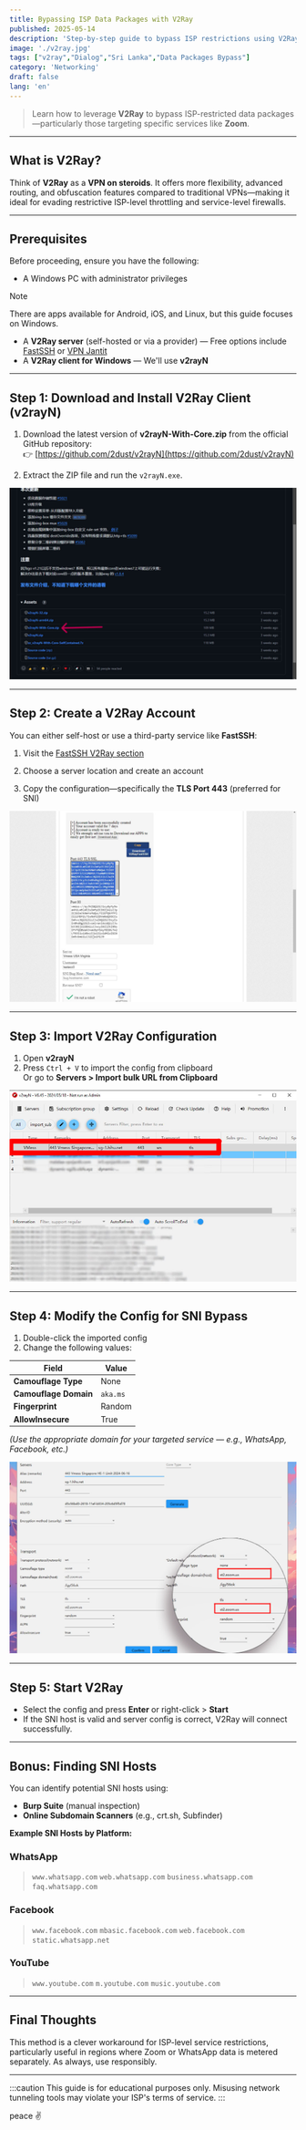```yaml
---
title: Bypassing ISP Data Packages with V2Ray
published: 2025-05-14
description: 'Step-by-step guide to bypass ISP restrictions using V2Ray, especially useful for Zoom-based data packages in Sri Lanka.'
image: './v2ray.jpg'
tags: ["v2ray","Dialog","Sri Lanka","Data Packages Bypass"]
category: 'Networking'
draft: false 
lang: 'en'
---
```


> Learn how to leverage **V2Ray** to bypass ISP-restricted data packages—particularly those targeting specific services like **Zoom**.
---
## What is V2Ray?

Think of **V2Ray** as a **VPN on steroids**. It offers more flexibility, advanced routing, and obfuscation features compared to traditional VPNs—making it ideal for evading restrictive ISP-level throttling and service-level firewalls.

---

## Prerequisites

Before proceeding, ensure you have the following:

- A Windows PC with administrator privileges
> [!NOTE]
> There are apps available for Android, iOS, and Linux, but this guide focuses on Windows.
- A **V2Ray server** (self-hosted or via a provider) — Free options include [FastSSH](https://www.fastssh.com) or [VPN Jantit](https://www.vpnjantit.com)  
- A **V2Ray client for Windows** — We'll use **v2rayN**

---

## Step 1: Download and Install V2Ray Client (v2rayN)

1. Download the latest version of **v2rayN-With-Core.zip** from the official GitHub repository:  
   👉 [https://github.com/2dust/v2rayN](https://github.com/2dust/v2rayN)

2. Extract the ZIP file and run the `v2rayN.exe`.

![V2Ray Release Page](./v2ray_download_page.jpg)

---

## Step 2: Create a V2Ray Account

You can either self-host or use a third-party service like **FastSSH**:

1. Visit the [FastSSH V2Ray section](https://www.fastssh.com)

2. Choose a server location and create an account  
3. Copy the configuration—specifically the **TLS Port 443** (preferred for SNI)

![FASTSSH](./fastssh.jpg)

---

## Step 3: Import V2Ray Configuration

1. Open **v2rayN**
2. Press `Ctrl + V` to import the config from clipboard  
   Or go to **Servers > Import bulk URL from Clipboard**

![V2Ray Config Import](./v2rayng.jpg)

---

## Step 4: Modify the Config for SNI Bypass

1. Double-click the imported config  
2. Change the following values:

| Field               | Value             |
|--------------------|-------------------|
| **Camouflage Type**     | None              |
| **Camouflage Domain**   | `aka.ms`          |
| **Fingerprint**         | Random            |
| **AllowInsecure**       | True              |

*(Use the appropriate domain for your targeted service — e.g., WhatsApp, Facebook, etc.)*

![V2Ray Settings](./v2rayngconfig.jpg)

---

## Step 5: Start V2Ray

- Select the config and press **Enter** or right-click > **Start**  
- If the SNI host is valid and server config is correct, V2Ray will connect successfully.

---

## Bonus: Finding SNI Hosts

You can identify potential SNI hosts using:

- **Burp Suite** (manual inspection)
- **Online Subdomain Scanners** (e.g., crt.sh, Subfinder)

**Example SNI Hosts by Platform:**


### WhatsApp
>  `www.whatsapp.com`
>  `web.whatsapp.com`
>  `business.whatsapp.com`
>  `faq.whatsapp.com`

### Facebook
> `www.facebook.com`
> `mbasic.facebook.com`
> `web.facebook.com`
> `static.whatsapp.net`

### YouTube
>  `www.youtube.com`
>  `m.youtube.com`
>  `music.youtube.com`

---

## Final Thoughts

This method is a clever workaround for ISP-level service restrictions, particularly useful in regions where Zoom or WhatsApp data is metered separately. As always, use responsibly.

---

:::caution
This guide is for educational purposes only. Misusing network tunneling tools may violate your ISP's terms of service.
:::

peace ✌️